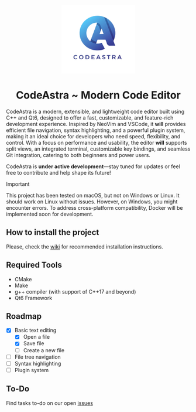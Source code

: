 <p align="center">
  <img src="resources/app_icon.png" alt="CodeAstra Logo" width="200">
</p>

<h1 align="center">CodeAstra ~ Modern Code Editor</h1>

CodeAstra is a modern, extensible, and lightweight code editor built using C++ and Qt6, designed to offer a fast, customizable, and feature-rich development experience. Inspired by NeoVim and VSCode, it **will** provides efficient file navigation, syntax highlighting, and a powerful plugin system, making it an ideal choice for developers who need speed, flexibility, and control. With a focus on performance and usability, the editor **will** supports split views, an integrated terminal, customizable key bindings, and seamless Git integration, catering to both beginners and power users.

CodeAstra is **under active development**—stay tuned for updates or feel free to contribute and help shape its future!

> [!IMPORTANT]
> 
> This project has been tested on macOS, but not on Windows or Linux. It should work on Linux without issues. However, on Windows, you might encounter errors. To address cross-platform compatibility, Docker will be implemented soon for development.

## How to install the project
Please, check the [wiki](https://github.com/sandbox-science/CodeAstra/wiki) for recommended installation instructions.

## Required Tools
- CMake
- Make
- g++ compiler (with support of C++17 and beyond)
- Qt6 Framework

## Roadmap
- [x] Basic text editing
  - [x] Open a file
  - [x] Save file
  - [ ] Create a new file
- [ ] File tree navigation
- [ ] Syntax highlighting
- [ ] Plugin system

## To-Do
Find tasks to-do on our open [issues](https://github.com/sandbox-science/CodeAstra/issues)
